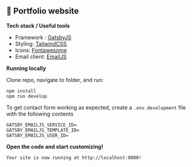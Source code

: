 ## 🚀 Portfolio website

  **Tech stack / Useful tools**

  - Framework : <a href="http://gatsbyjs.com/" target="_blank">GatsbyJS</a>  
  - Styling: <a href="http://tailwindcss.com/" target="_blank">TailwindCSS</a>  
  - Icons: <a href="http://fontawesome.com/" target="_blank">Fontawesome</a>  
  - Email client: <a href="https://www.emailjs.com/" target="_blank">EmailJS</a>     
    

  **Running locally**

  Clone repo, navigate to folder, and run:

  ```shell
  npm install
  npm run develop
  ```
  
  To get contact form working as expected, create a `.env.development` file with the following contents
  
  ```
  GATSBY_EMAILJS_SERVICE_ID=
  GATSBY_EMAILJS_TEMPLATE_ID=
  GATSBY_EMAILJS_USER_ID=
  ```

 **Open the code and start customizing!**

    Your site is now running at http://localhost:8000!

